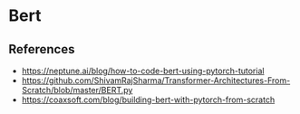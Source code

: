 # Bert
## References
- https://neptune.ai/blog/how-to-code-bert-using-pytorch-tutorial
- https://github.com/ShivamRajSharma/Transformer-Architectures-From-Scratch/blob/master/BERT.py
- https://coaxsoft.com/blog/building-bert-with-pytorch-from-scratch